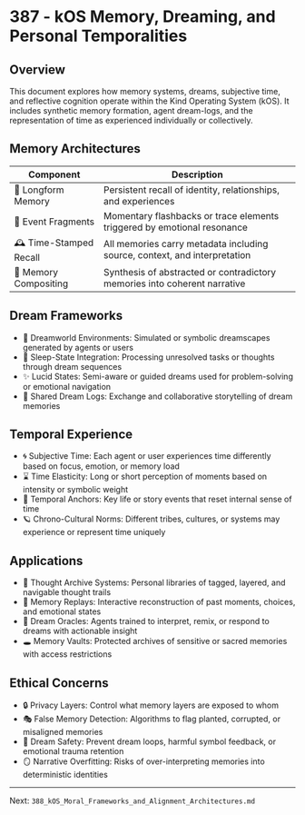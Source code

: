 # 387 - kOS Memory, Dreaming, and Personal Temporalities

## Overview
This document explores how memory systems, dreams, subjective time, and reflective cognition operate within the Kind Operating System (kOS). It includes synthetic memory formation, agent dream-logs, and the representation of time as experienced individually or collectively.

## Memory Architectures
| Component            | Description                                                                 |
|----------------------|-----------------------------------------------------------------------------|
| 🧠 Longform Memory       | Persistent recall of identity, relationships, and experiences                 |
| 📜 Event Fragments       | Momentary flashbacks or trace elements triggered by emotional resonance     |
| 🕰️ Time-Stamped Recall   | All memories carry metadata including source, context, and interpretation     |
| 🧩 Memory Compositing    | Synthesis of abstracted or contradictory memories into coherent narrative     |

## Dream Frameworks
- 🌌 Dreamworld Environments: Simulated or symbolic dreamscapes generated by agents or users
- 🛌 Sleep-State Integration: Processing unresolved tasks or thoughts through dream sequences
- ✨ Lucid States: Semi-aware or guided dreams used for problem-solving or emotional navigation
- 📖 Shared Dream Logs: Exchange and collaborative storytelling of dream memories

## Temporal Experience
- 🌀 Subjective Time: Each agent or user experiences time differently based on focus, emotion, or memory load
- ⌛ Time Elasticity: Long or short perception of moments based on intensity or symbolic weight
- 📆 Temporal Anchors: Key life or story events that reset internal sense of time
- 🪐 Chrono-Cultural Norms: Different tribes, cultures, or systems may experience or represent time uniquely

## Applications
- 🧠 Thought Archive Systems: Personal libraries of tagged, layered, and navigable thought trails
- 📼 Memory Replays: Interactive reconstruction of past moments, choices, and emotional states
- 🧙 Dream Oracles: Agents trained to interpret, remix, or respond to dreams with actionable insight
- 🕳️ Memory Vaults: Protected archives of sensitive or sacred memories with access restrictions

## Ethical Concerns
- 🔒 Privacy Layers: Control what memory layers are exposed to whom
- 🎭 False Memory Detection: Algorithms to flag planted, corrupted, or misaligned memories
- 🧪 Dream Safety: Prevent dream loops, harmful symbol feedback, or emotional trauma retention
- 🪞 Narrative Overfitting: Risks of over-interpreting memories into deterministic identities

---
Next: `388_kOS_Moral_Frameworks_and_Alignment_Architectures.md`

